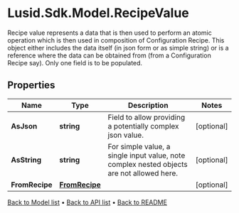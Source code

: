 # Lusid.Sdk.Model.RecipeValue
Recipe value represents a data that is then used to perform an atomic operation which is then used in composition of Configuration Recipe. This object either includes the data itself (in json form or as simple string) or is a reference where the data can be obtained from (from a Configuration Recipe say). Only one field is to be populated.

## Properties

Name | Type | Description | Notes
------------ | ------------- | ------------- | -------------
**AsJson** | **string** | Field to allow providing a potentially complex json value. | [optional] 
**AsString** | **string** | For simple value, a single input value, note complex nested objects are not allowed here. | [optional] 
**FromRecipe** | [**FromRecipe**](FromRecipe.md) |  | [optional] 

[Back to Model list](../README.md#documentation-for-models) &#8226; [Back to API list](../README.md#documentation-for-api-endpoints) &#8226; [Back to README](../README.md)


